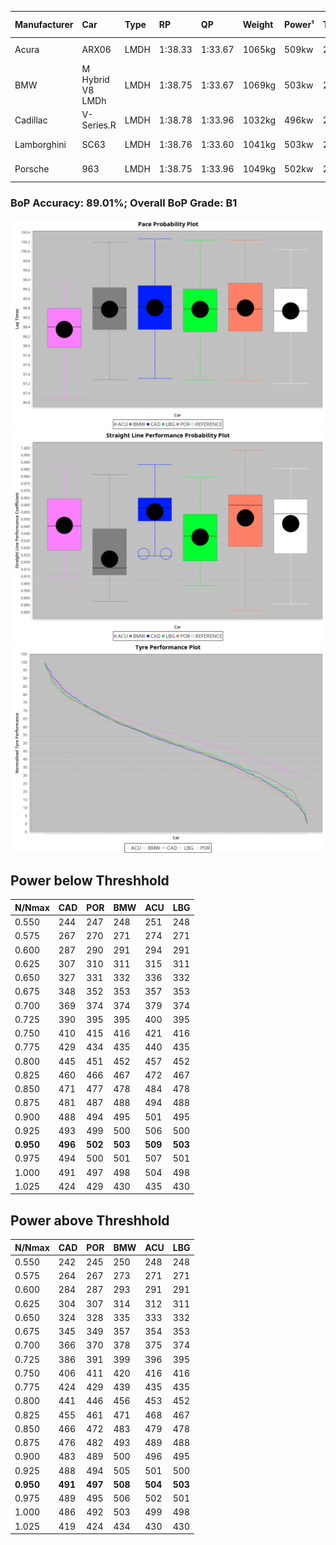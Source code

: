 |Manufacturer|Car|Type|RP|QP|Weight|Power¹|Threshhold|PINC|Power²|E/Stint|AVG Vmax|FDS|RDLC|L/Stint|BOP-Grade|ModelAccuracy|ModelPoints|Match%|
|:-|:-|:-|:-|:-|:-|:-|:-|:-|:-|:-|:-|:-|:-|:-|:-|:-|:-|:-|
|Acura|ARX06|LMDH|1:38.33|1:33.67|1065kg|509kw|210.0kph|-1%|504kw|902MJ|308.70kph-325.65kph|-|1.00|29|-D1|100.00%|995|69.64%|
|BMW|M Hybrid V8 LMDh|LMDH|1:38.75|1:33.67|1069kg|503kw|210.0kph|1%|508kw|892MJ|305.33kph-328.44kph|-|1.00|29|~A1|98.60%|1690|98.41%|
|Cadillac|V-Series.R|LMDH|1:38.78|1:33.96|1032kg|496kw|210.0kph|-1%|491kw|869MJ|304.90kph-328.78kph|-|1.03|29|+B1|98.38%|1765|88.47%|
|Lamborghini|SC63|LMDH|1:38.76|1:33.60|1041kg|503kw|210.0kph|0%|503kw|884MJ|308.13kph-326.01kph|-|1.05|29|+B1|96.77%|419|88.55%|
|Porsche|963|LMDH|1:38.75|1:33.96|1049kg|502kw|210.0kph|-1%|497kw|885MJ|306.25kph-329.22kph|-|1.02|29|~A1|96.81%|5438|100.00%|

### BoP Accuracy: 89.01%; Overall BoP Grade: B1
![PACECHART](./IMG/ACOMETHOD.png)
![STRAIGHTLINEPERFORMANCECHART](./IMG/ACOMETHOD_sp.png)
![TYREPERFORMANCECHART](./IMG/ACOMETHOD_tw.png)

## Power below Threshhold
|N/Nmax|CAD|POR|BMW|ACU|LBG|
|:-|:-|:-|:-|:-|:-|
|0.550|244|247|248|251|248|
|0.575|267|270|271|274|271|
|0.600|287|290|291|294|291|
|0.625|307|310|311|315|311|
|0.650|327|331|332|336|332|
|0.675|348|352|353|357|353|
|0.700|369|374|374|379|374|
|0.725|390|395|395|400|395|
|0.750|410|415|416|421|416|
|0.775|429|434|435|440|435|
|0.800|445|451|452|457|452|
|0.825|460|466|467|472|467|
|0.850|471|477|478|484|478|
|0.875|481|487|488|494|488|
|0.900|488|494|495|501|495|
|0.925|493|499|500|506|500|
|**0.950**|**496**|**502**|**503**|**509**|**503**|
|0.975|494|500|501|507|501|
|1.000|491|497|498|504|498|
|1.025|424|429|430|435|430|

## Power above Threshhold
|N/Nmax|CAD|POR|BMW|ACU|LBG|
|:-|:-|:-|:-|:-|:-|
|0.550|242|245|250|248|248|
|0.575|264|267|273|271|271|
|0.600|284|287|293|291|291|
|0.625|304|307|314|312|311|
|0.650|324|328|335|333|332|
|0.675|345|349|357|354|353|
|0.700|366|370|378|375|374|
|0.725|386|391|399|396|395|
|0.750|406|411|420|416|416|
|0.775|424|429|439|435|435|
|0.800|441|446|456|453|452|
|0.825|455|461|471|468|467|
|0.850|466|472|483|479|478|
|0.875|476|482|493|489|488|
|0.900|483|489|500|496|495|
|0.925|488|494|505|501|500|
|**0.950**|**491**|**497**|**508**|**504**|**503**|
|0.975|489|495|506|502|501|
|1.000|486|492|503|499|498|
|1.025|419|424|434|430|430|

